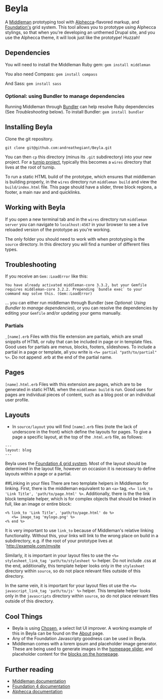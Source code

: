 Beyla
=====
A [Middleman](http://middlemanapp.com/) prototyping tool with [Alphecca](https://github.com/opensourcery/alphecca)-flavored markup, and [Foundation's](foundation.zurb.com) grid system. This tool allows you to prototype using Alphecca stylings, so that when you're developing an unthemed Drupal site, and you use the Alphecca theme, it will look just like the prototype! Huzzah!

## Dependencies
You will need to install the Middleman Ruby gem:
`gem install middleman`

You also need Compass:
`gem install compass`

And Sass:
`gem install sass`

### Optional: using Bundler to manage dependencies
Running Middleman through [Bundler](http://bundler.io) can help resolve Ruby dependencies (See *Troubleshooting* below). To install Bundler:
`gem install bundler`

## Installing Beyla
Clone the git repository.

`git clone git@github.com:andreathegiant/Beyla.git`

You can then `cp` this directory (minus its `.git` subdirectory) into your new project. For a [turnip project](http://github.com/opensourcery/turnip), typically this becomes a `wires` directory that lives at the root of turnip.

To run a static HTML build of the prototype, which ensures that middleman is building properly, in the `wires` directory run `middleman build` and view the `build/index.html` file. This page should have a slider, three block regions, a footer, a main nav and and quicklinks.

## Working with Beyla

If you open a new terminal tab and in the `wires` directory run `middleman server` you can navigate to `localhost:4567` in your browser to see a live reloaded version of the prototype as you're working.

The only folder you should need to work with when prototyping is the `source` directory. In this directory you will find a number of different files types.

## Troubleshooting

If you receive an `Gem::LoadError` like this:

```
You have already activated middleman-core 3.3.2, but your Gemfile requires middleman-core 3.2.2. Prepending `bundle exec` to your command may solve this. (Gem::LoadError)
```
… you can either run middleman through Bundler (see *Optional: Using Bundler to manage dependencies*), or you can resolve the dependencies by editing your `Gemfile` and/or updating your gems manually.

### Partials
`_[name].erb` Files with this file extension are partials, which are small snippits of HTML or ruby that can be included in page or in template files. Good uses for partials are menus, blocks, footers, slideshows. To include a partial in a page or template, all you write is `<%= partial "path/to/partial" %>`. Do not append .erb at the end of the partial name.

## Pages
`[name].html.erb` Files with this extension are pages, which are to be generated in static HTML when the `middleman build` is run. Good uses for pages are individual pieces of content, such as a blog post or an individual user profile.

## Layouts
* In `source/layout` you will find `[name].erb` files (note the lack of underscore in the front) which define the layouts for pages. To give a page a specific layout, at the top of the `.html.erb` file, as follows:
```
---
layout: blog
---
```

Beyla uses the [Foundation 4 grid system](http://foundation.zurb.com/docs/v/4.3.2/components/grid.html). Most of the layout should be determined in the layout file, however on occasion it is necessary to define layouts within a page or a partial.

##Linking in your files
There are two template helpers in Middleman for linking. First, there is the middleman equivalent to an `<a>` tag, `<%= link_to 'Link Title', 'path/to/page.html' %>`. Additionally, there is the the link block template helper, which is for complex objects that should be linked in full, like an image or entire block:

```
<% link_to 'Link Title', 'path/to/page.html' do %>
   <%= image_tag 'mylogo.png' %>
<% end %>
```

It is very important to use `link_to` because of Middleman's relative linking functionality. Without this, your links will link to the wrong place on build in a subdirectory, e.g.  if the root of your prototype lives at `http://example.com/mysite

Similarly, it is important in your layout files to use the `<%= stylesheet_link_tag 'path/to/stylesheet %>` helper. Do not include .css at the end, additionally, this template helper looks only in the `stylesheet` directory within `source`, so do not place relevant files outside of this directory.

In the same vein, it is important for your layout files ot use the `<%= javascript_link_tag 'path/to/js' %>` helper. This template helper looks only in the `javascripts` directory within `source`, so do not place relevant files outside of this directory.

## Cool Things
* Beyla is using [Chosen](http://harvesthq.github.io/chosen/), a select list UI improver. A working example of this in Beyla can be found on the [About](https://github.com/andreathegiant/Beyla/blob/master/source/about/about.html.erb) page.
* Any of the Foundation Javascripty goodness can be used in Beyla.
* Middleman comes with a lorem ipsum and placeholder image generator. These are being used to generate images in the [homepage slider](https://github.com/andreathegiant/Beyla/blob/master/source/_orbit.erb), and placeholder content for the [blocks on the homepage](https://github.com/andreathegiant/Beyla/blob/master/source/_homepageblocks.erb).

## Further reading
* [Middleman documentation](http://middlemanapp.com/basics/getting-started/)
* [Foundation 4 documentation](http://foundation.zurb.com/docs/v/4.3.2/)
* [Alphecca documentation](https://github.com/opensourcery/alphecca/blob/master/README.md)
